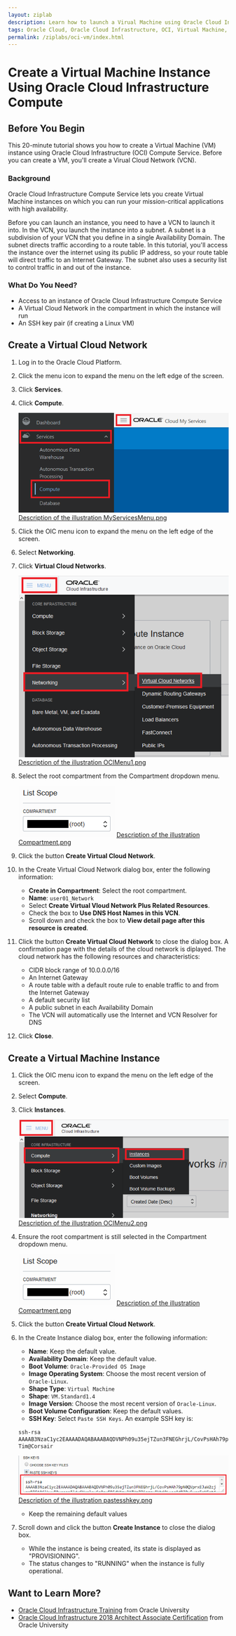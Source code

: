```yaml
---
layout: ziplab
description: Learn how to launch a Virual Machine using Oracle Cloud Infrastructure Computer Service
tags: Oracle Cloud, Oracle Cloud Infrastructure, OCI, Virtual Machine, VM, Virtual Cloud Network, VCN
permalink: /ziplabs/oci-vm/index.html
---
```

# Create a Virtual Machine Instance Using Oracle Cloud Infrastructure Compute #

## Before You Begin ##
This 20-minute tutorial shows you how to create a Virtual Machine (VM) instance using Oracle Cloud Infrastructure (OCI) Compute Service. Before you can create a VM, you'll create a Virual Cloud Network (VCN).

### Background ###
Oracle Cloud Infrastructure Compute Service lets you create Virtual Machine instances on which you can run your mission-critical applications with high availability.

Before you can launch an instance, you need to have a VCN to launch it into. In the VCN, you launch the instance into a subnet. A subnet is a subdivision of your VCN that you define in a single Availability Domain. The subnet directs traffic according to a route table. In this tutorial, you'll access the instance over the internet using its public IP address, so your route table will direct traffic to an Internet Gateway. The subnet also uses a security list to control traffic in and out of the instance.

### What Do You Need? ###
* Access to an instance of Oracle Cloud Infrastructure Compute Service
* A Virtual Cloud Network in the compartment in which the instance will run
* An SSH key pair (if creating a Linux VM)


## Create a Virtual Cloud Network ##
1. Log in to the Oracle Cloud Platform.
2. Click the menu icon to expand the menu on the left edge of the screen.
3. Click **Services**.
4. Click **Compute**.

    ![](img/MyServicesMenu.png)
    [Description of the illustration MyServicesMenu.png](files/MyServicesMenu.txt)

5. Click the OIC menu icon to expand the menu on the left edge of the screen.
6. Select **Networking**.
7. Click **Virtual Cloud Networks**.
    
    ![](img/OCIMenu1.png)
    [Description of the illustration OCIMenu1.png](files/OCIMenu1.txt)

8. Select the root compartment from the Compartment dropdown menu.

    ![](img/Compartment.png)
    [Description of the illustration Compartment.png](files/Compartment.txt)

9. Click the button **Create Virtual Cloud Network**.
10. In the Create Virtual Cloud Network dialog box, enter the following information:
     * **Create in Compartment**: Select the root compartment.
     * **Name**: `user01_Network`
     * Select **Create Virtual Vloud Network Plus Related Resources**.
     * Check the box to **Use DNS Host Names in this VCN**.
     * Scroll down and check the box to **View detail page after this resource is created**.
11. Click the button **Create Virtual Cloud Network** to close the dialog box. A confirmation page with the details of the cloud network is diplayed. The cloud network has the following resources and characteristics:
     * CIDR block range of 10.0.0.0/16
     * An Internet Gateway
     * A route table with a default route rule to enable traffic to and from the Internet Gateway
     * A default security list
     * A public subnet in each Availability Domain
     * The VCN will automatically use the Internet and VCN Resolver for DNS
12. Click **Close**.


## Create a Virtual Machine Instance ##
1. Click the OIC menu icon to expand the menu on the left edge of the screen.
2. Select **Compute**.
3. Click **Instances**.
    
    ![](img/OCIMenu2.png)
    [Description of the illustration OCIMenu2.png](files/OCIMenu2.txt)

4. Ensure the root compartment is still selected in the Compartment dropdown menu.

    ![](img/Compartment.png)
    [Description of the illustration Compartment.png](files/Compartment.txt)

5. Click the button **Create Virtual Cloud Network**.
6. In the Create Instance dialog box, enter the following information:
     * **Name**: Keep the default value.
     * **Availability Domain**: Keep the default value.
     * **Boot Volume**: `Oracle-Provided OS Image`
     * **Image Operating System**: Choose the most recent version of `Oracle-Linux`.
     * **Shape Type**: `Virtual Machine`
     * **Shape**: `VM.Standard1.4`
     * **Image Version**: Choose the most recent version of `Oracle-Linux`.
     * **Boot Volume Configuration**: Keep the default values.
     * **SSH Key**: Select `Paste SSH Keys`. An example SSH key is: 
     <pre><code>ssh-rsa AAAAB3NzaC1yc2EAAAADAQABAAABAQDVNPh09u35ejTZun3FNEGhrjL/CovPsHAh79pN0QVprxEJaW2zjmaBZF1Q6lkuyTRvraomIlduCYxrlnwCe8oyER5dY1zuJATWm7ZiqgsvIkhj8L+ea9dBZRvFvcnFsNFnt4ALZYkW2nB2EeTdvqVMHERjFKfbRMCcO0dusmBUEsvaaqLtrvVuHBjwoXIDKkT/PFkix4DWRZRkZIjmZ/y9kwrHO4W1FYsFi4LP1xIB1c9y2H4w0SBXAMv4NCSFEIgWPQly2NywMsgEbddjW+zPz+7YjYqjWfz5Fgchu7+N1gejsIdzg1/aLvDpze6TN9xLcZx5gt04jA3TR+xfs2Ab Tim@Corsair</code></pre>
         
    ![](img/pastesshkey.png)
    [Description of the illustration pastesshkey.png](files/pastesshkey.txt)

     * Keep the remaining default values
7. Scroll down and click the button **Create Instance** to close the dialog box.
     * While the instance is being created, its state is displayed as "PROVISIONING".
     * The status changes to "RUNNING" when the instance is fully operational.


## Want to Learn More? ##
* [Oracle Cloud Infrastructure Training](https://education.oracle.com/learn/iaas/pPillar_640) from Oracle University 
* [Oracle Cloud Infrastructure 2018 Architect Associate Certification](https://education.oracle.com/es/oracle-cloud-infrastructure-2018-architect-associate/pexam_1Z0-932) from Oracle University